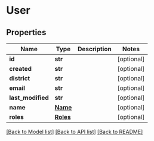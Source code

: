 # User

## Properties
Name | Type | Description | Notes
------------ | ------------- | ------------- | -------------
**id** | **str** |  | [optional] 
**created** | **str** |  | [optional] 
**district** | **str** |  | [optional] 
**email** | **str** |  | [optional] 
**last_modified** | **str** |  | [optional] 
**name** | [**Name**](Name.md) |  | [optional] 
**roles** | [**Roles**](Roles.md) |  | [optional] 

[[Back to Model list]](../README.md#documentation-for-models) [[Back to API list]](../README.md#documentation-for-api-endpoints) [[Back to README]](../README.md)


